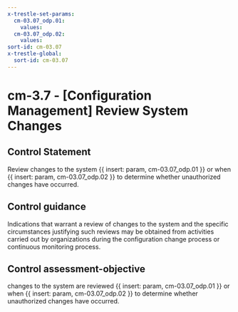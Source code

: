 ```yaml
---
x-trestle-set-params:
  cm-03.07_odp.01:
    values:
  cm-03.07_odp.02:
    values:
sort-id: cm-03.07
x-trestle-global:
  sort-id: cm-03.07
---
```


# cm-3.7 - \[Configuration Management\] Review System Changes

## Control Statement

Review changes to the system {{ insert: param, cm-03.07_odp.01 }} or when {{ insert: param, cm-03.07_odp.02 }} to determine whether unauthorized changes have occurred.

## Control guidance

Indications that warrant a review of changes to the system and the specific circumstances justifying such reviews may be obtained from activities carried out by organizations during the configuration change process or continuous monitoring process.

## Control assessment-objective

changes to the system are reviewed {{ insert: param, cm-03.07_odp.01 }} or when {{ insert: param, cm-03.07_odp.02 }} to determine whether unauthorized changes have occurred.
